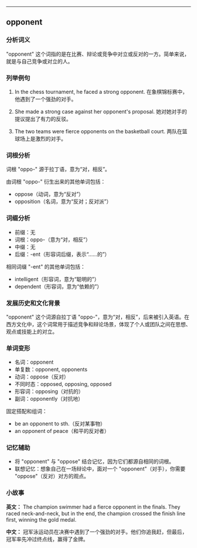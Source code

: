 
---------------
## opponent
### 分析词义
"opponent" 这个词指的是在比赛、辩论或竞争中对立或反对的一方。简单来说，就是与自己竞争或对立的人。

### 列举例句
1. In the chess tournament, he faced a strong opponent.
   在象棋锦标赛中，他遇到了一个强劲的对手。

2. She made a strong case against her opponent's proposal.
   她对她对手的提议提出了有力的反驳。

3. The two teams were fierce opponents on the basketball court.
   两队在篮球场上是激烈的对手。

### 词根分析
词根 "oppo-" 源于拉丁语，意为“对，相反”。

由词根 "oppo-" 衍生出来的其他单词包括：
- oppose（动词，意为“反对”）
- opposition（名词，意为“反对；反对派”）

### 词缀分析
- 前缀：无
- 词根：oppo-（意为“对，相反”）
- 中缀：无
- 后缀：-ent（形容词后缀，表示“……的”）

相同词缀 "-ent" 的其他单词包括：
- intelligent（形容词，意为“聪明的”）
- dependent（形容词，意为“依赖的”）

### 发展历史和文化背景
"opponent" 这个词源自拉丁语 "oppo-"，意为“对，相反”，后来被引入英语。在西方文化中，这个词常用于描述竞争和辩论场景，体现了个人或团队之间在思想、观点或技能上的对立。

### 单词变形
- 名词：opponent
- 单复数：opponent, opponents
- 动词：oppose（反对）
- 不同时态：opposed, opposing, opposed
- 形容词：opposing（对抗的）
- 副词：opponently（对抗地）

固定搭配和组词：
- be an opponent to sth.（反对某事物）
- an opponent of peace（和平的反对者）

### 记忆辅助
- 将 "opponent" 与 "oppose" 结合记忆，因为它们都源自相同的词根。
- 联想记忆：想象自己在一场辩论中，面对一个 "opponent"（对手），你需要 "oppose"（反对）对方的观点。

### 小故事
**英文：** The champion swimmer had a fierce opponent in the finals. They raced neck-and-neck, but in the end, the champion crossed the finish line first, winning the gold medal.

**中文：** 冠军泳运动员在决赛中遇到了一个强劲的对手。他们你追我赶，但最后，冠军率先冲过终点线，赢得了金牌。

